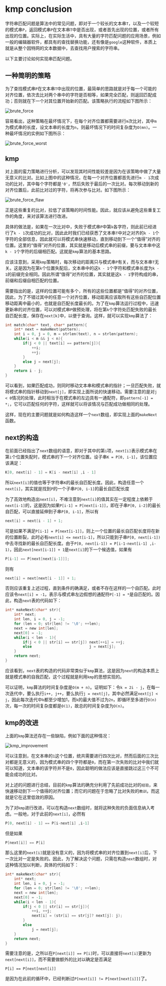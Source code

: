 kmp conclusion
==============

字符串匹配问题是算法中的常见问题，即对于一个较长的文本串`T`，以及一个较短的模式串`P`，返回模式串`P`在文本串`T`中是否出现，或者首先出现的位置，或者所有出现的位置。实际上，在实际生活中，具有大量的字符匹配问题的应用场景，例如一般的编辑器软件，都具有的查找替换功能，还有像是`google`这种软件，本质上就是从整个因特网的文本数据中，去查找用户搜索的字符串。

以下主要讨论如何实现串匹配问题。

## 一种简明的策略

为了查找模式串`P`在文本串`T`中出现的位置，最简单的思路就是对于每一个可能的对齐位置，依次去比对两个串中的字符是否相等，如果完全匹配，则返回匹配成功；否则就在下一个对其位置开始新的匹配。该策略执行的流程如下图所示：

![brute_force](brute_force.png)

容易看出，这种策略在最坏情况下，在每个对齐位置都需要进行`m`次比对，其中`m`为模式串的长度，设文本串的长度为`n`，则最坏情况下的时间复杂度为`O(mn)`。一种最坏情况的实例如下图所示：

![brute_force_worst](brute_force_worst.png)

## kmp

对上面的蛮力策略进行分析，可以发现其时间性能较差是因为在该策略中做了大量无意义的比对。比如上图中的这种情况，在每一个对齐位置都首先进行`m - 1`次成功的比对，其中每个字符都是`'0'`，然后失败于最后的一次比对。每次移动到新的对齐位置后，此前比对过的字符，将再次参与比对。如下图所示：

![brute_force_flaw](brute_force_flaw.png)

正是这些重复的比对，拉低了该策略的时间性能。因此，就应该从避免这些重复工作的角度，来对该算法进行改进。

具体的做法是，如果在一次比对中，失败于模式串`P`中第`k`各字符，则此前已经进行了`k - 1`次成功的比对，因此此时我们已经获悉了文本串`T`中对之对齐的`k - 1`个字符的全部信息，因此就可以将模式串快速移动，直到移动到下一个“值得”对齐的位置。这里的“值得”对齐的位置，其实就是移动后模式串的前缀，要与文本串中这`k - 1`个字符的后缀相匹配。这就是`kmp`算法的基本思路。

应该注意到，采用`kmp`策略时，每次移动的距离只与模式串`P`有关，而与文本串`T`无关。这是因为在第`k`个位置失配后，文本串中的这`k - 1`个字符和模式串长度为`k - 1`的前缀完全相同。因此所谓“值得”对齐的位置，其实就是这`k - 1`字符构成的串，前缀和后缀自相匹配的位置。

需要指出的是，这样的位置可能有多个，所有的这些位置都是“值得”的对齐位置，因此，为了不错过其中的任意一个对齐位置，移动距离应该取所有这些自匹配位置移动距离中最小的，也就是自匹配长度最长的。为了在`kmp`算法运行过程中，迅速更新串的对齐位置，可以对模式串`P`做预处理，将在第`k`个字符处匹配失败的最长自匹配长度，保存在`next[k]`中，以便于查询。这样，就可以实现`kmp`算法了：

```cpp
int match(char* text, char* pattern){
	int* next = makeNext(pattern);
	int i = 0, j = 0, m = strlen(text), n = strlen(pattern);
	while(i < m && j < n){
		if(j < 0 || text[i] == pattern[j]){
			++i;
			++j;
		}
		else j = next[j];
	}
	return i - j;
}
```

可以看到，如果匹配成功，则同时移动文本串和模式串的指针；一旦匹配失败，就将模式串的指针移动到`next[j]`，即实现上面所说的快速移动。需要注意的是对`j < 0`情况的处理，此时相当于在模式串的左边具有一通配符，即`pattern[-1] = *;`，它可以匹配任何的字符，这样就可以将该情况与匹配成功做相同的处理。

这样，现在的主要问题就是如何构造这样一个`next`数组，即实现上面的`makeNext`函数。

## next的构造

在前面已经指出了`next`数组的语意，即对于其中的第`i`项，`next[i]`表示模式串在第`i`个位置失配时，模式串的下一个对齐位置。设子串`K = P[0, i-1]`，该位置应该满足：

```c
K[0, next[i] - 1] = K[i - next[i] ,i - 1]
```

所以`next[i]`的值也等于字符串`K`的最长自匹配长度。因此，构造任意一个`next[i]`，其实就是找到`P`的一个子串`P[0, i-1]`的最长自匹配长度

为了高效地构造出`next[i]`，不难注意到`next[i]`的值其实在一定程度上依赖于`next[i-1]`的，这是因为如果`P[i-1] = P[next[i-1]]`，即在子串`P[0, i-2]`的最长自匹配，可以直接延伸到子串`P[0, i-1]`，所以有

```c
next[i] = next[i - 1] + 1;
```

可是如果不满足`P[i-1] = P[next[i-1]]`，则上一个位置的最长自匹配长度将在新的位置断裂，此时必有`next[i] <= next[i-1]`，所以只能到子串`P[0, next[i-1])`中去寻找新的最长自匹配长度。由于`P[0, next[i-1]) = P[i-1-next[i-1] ,i-1)`，因此`next[next[i-1]] + 1`是`next[i]`的下一个候选值，如果有

```c
P[i-1] == P[next[next[i-1]]];
```

则有

```c
next[i] = next[next[i - 1]] + 1;
```

否则应该重复上述过程，直到条件的确满足，或者不存在这样的一个自匹配。此时应该令`next[i] = -1`，表示与模式串左边假想的通配符`P[-1] = *`是自匹配的。因此，构造`next`表的代码如下：

```c
int* makeNext(char* str){
	int* next;
	int len, i = 0, j = -1;
	for (len = 0; str[len] != '\0'; ++len);
	next = new int[len];
	next[0] = -1;
	while(i < len - 1){
		if(j < 0 || str[i] == str[j]) next[++i] = ++j;
		else						  j = next[j];
	}
	return next;
}
```

应该看到，`next`表的构造的代码非常类似于`kmp`算法，这是因为`next`的构造本质上就是模式串的自我匹配，这个过程就是利用`kmp`的思想实现的。

可以证明，`kmp`算法的时间复杂度是`O(m + n)`。证明如下：令`k = 2i - j`，在每一次迭代中，要么执行`i++, j++`，要么执行`j = next[j]`，其中必然满足`next[j] < j`，因此每次迭代中`k`都至少增加1，而`k`的最大值不过为`2n`，即循环至多进行`O(n)`次，每一次的时间复杂度都是`O(1)`，故总的时间复杂度为`O(n)`。

## kmp的改进

上面的`kmp`算法还存在一些缺陷，例如下面的这种情况：

![kmp_improvement](kmp_improvement.png)

可以注意到，在文本串的`1`这个位置，统共需要进行四次比对，然而后面的三次比对都是无意义的，因为模式串的四个字符都是`0`，而在第一次失败的比对中我们就可以知道，文本串的该字符并不是`0`，因此聪明的做法应该是直接跳过这三个不可能会成功的比对。

对上述的问题进行总结，目前的`kmp`算法的确充分利用了先前成功比对的`经验`，来快速移动到下一个值得的对齐位置；而它的问题在于忽略了比对失败的`教训`，而这就是它在这里低效的原因。

为了对`kmp`进行改进，可以在构造`next`数组时，就将这种失败的负面信息纳入考虑。一般地，对于此前的`next[i]`，必然有

```c
P[0, next[i] - 1] == P[i-next[i] ,i-1]
```

但是如果

```c
P[next[i]] == P[i]
```

那么这里的`next[i]`就是没有意义的，因为将模式串的对齐位置到`next[i]`后，下一次比对一定是失败的。因此，为了解决这个问题，只需在构造`next`数组时，对这种情况加以判断，具体的代码如下：

```c
int* makeNext(char* str){
	int* next;
	int len, i = 0, j = -1;
	for (len = 0; str[len] != '\0'; ++len);
	next = new int[len];
	next[0] = -1;
	while(i < len - 1){
		if(j < 0 || str[i] == str[j]){
			++i, ++j;
			next[i] = (str[i] == str[j]? next[j]: j);
		}
		else
			j = next[j];
	}
	return next;
}
```

需要注意的是，之所以在`P[next[i]] == P[i]`时，可以直接将`next[i]`更新为`next[next[i]]`，而不需要做额外的比对以确定是否满足

```
P[i] == P[next[next[i]]
```

是因为在此前的循环中，已经判断过`P[next[i]] != P[next[next[i]]]`了。
